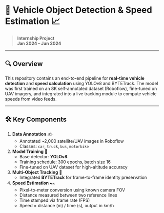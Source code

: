 # 🚗 Vehicle Object Detection & Speed Estimation 📈

> **Internship Project**  
> **Jan 2024 – Jun 2024**

---

## 🔍 Overview
This repository contains an end-to-end pipeline for **real-time vehicle detection** and **speed calculation** using YOLOv8 and BYTETrack. The model was first trained on an 8K self-annotated dataset (Roboflow), fine-tuned on UAV imagery, and integrated into a live tracking module to compute vehicle speeds from video feeds.

---

## 🛠️ Key Components
1. **Data Annotation** ✍️  
   - Annotated ~2,000 satellite/UAV images in Roboflow  
   - Classes: `car`, `truck`, `bus`, `motorbike`  
2. **Model Training** 🤖  
   - Base detector: **YOLOv8**  
   - Training schedule: 300 epochs, batch size 16  
   - Fine-tuned on UAV dataset for high-altitude accuracy  
3. **Multi-Object Tracking** 🚀  
   - Integrated **BYTETrack** for frame-to-frame identity preservation  
4. **Speed Estimation** 🏎️  
   - Pixel-to-meter conversion using known camera FOV  
   - Distance measured between two reference lines  
   - Time stamped via frame rate (FPS)  
   - Speed = distance (m) / time (s), output in km/h  
